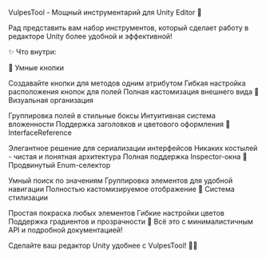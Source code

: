 VulpesTool - Мощный инструментарий для Unity Editor 🚀

Рад представить вам набор инструментов, который сделает работу в редакторе Unity более удобной и эффективной!

✨ Что внутри:

📍 Умные кнопки

Создавайте кнопки для методов одним атрибутом
Гибкая настройка расположения кнопок для полей
Полная кастомизация внешнего вида
🎨 Визуальная организация

Группировка полей в стильные боксы
Интуитивная система вложенности
Поддержка заголовков и цветового оформления
🔗 InterfaceReference

Элегантное решение для сериализации интерфейсов
Никаких костылей - чистая и понятная архитектура
Полная поддержка Inspector-окна
📝 Продвинутый Enum-селектор

Умный поиск по значениям
Группировка элементов для удобной навигации
Полностью кастомизируемое отображение
🎯 Система стилизации

Простая покраска любых элементов
Гибкие настройки цветов
Поддержка градиентов и прозрачности
🔧 Всё это с минималистичным API и подробной документацией!

Сделайте ваш редактор Unity удобнее с VulpesTool! 🦊✨
